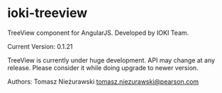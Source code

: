 ioki-treeview
=============

TreeView component for AngularJS. Developed by IOKI Team.

Current Version: 0.1.21

TreeView is currently under huge development. API may change at any release. Please consider it while doing upgrade to newer version.

Authors:
Tomasz Nieżurawski <tomasz.niezurawski@pearson.com>